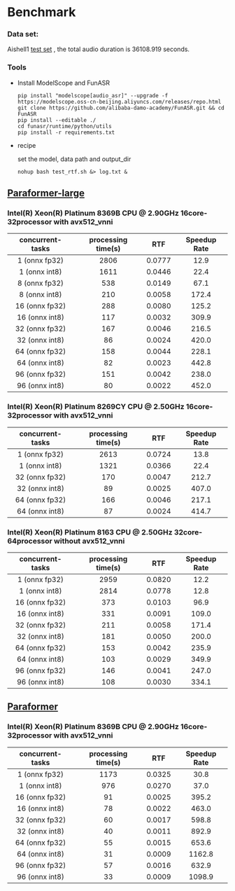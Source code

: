# Benchmark 

### Data set:
Aishell1 [test set](https://www.openslr.org/33/) , the total audio duration is 36108.919 seconds.

### Tools
- Install ModelScope and FunASR

    ```shell
    pip install "modelscope[audio_asr]" --upgrade -f https://modelscope.oss-cn-beijing.aliyuncs.com/releases/repo.html
    git clone https://github.com/alibaba-damo-academy/FunASR.git && cd FunASR
    pip install --editable ./
    cd funasr/runtime/python/utils
    pip install -r requirements.txt
    ```

- recipe

    set the model, data path and output_dir

    ```shell
    nohup bash test_rtf.sh &> log.txt &
    ```


## [Paraformer-large](https://www.modelscope.cn/models/damo/speech_paraformer-large_asr_nat-zh-cn-16k-common-vocab8404-pytorch/summary) 

 ### Intel(R) Xeon(R) Platinum 8369B CPU @ 2.90GHz   16core-32processor    with avx512_vnni

| concurrent-tasks | processing time(s) |   RTF   | Speedup Rate |
|:----------------:|:------------------:|:-------:|:------------:|
|  1 (onnx fp32)   |        2806        | 0.0777  |     12.9     |
|  1 (onnx int8)   |        1611        | 0.0446  |     22.4     |
|  8 (onnx fp32)   |        538         | 0.0149  |     67.1     |
|  8 (onnx int8)   |        210         | 0.0058  |    172.4     |
|  16 (onnx fp32)  |        288         | 0.0080  |    125.2     |
|  16 (onnx int8)  |        117         | 0.0032  |    309.9     |
|  32 (onnx fp32)  |        167         | 0.0046  |    216.5     |
|  32 (onnx int8)  |         86         | 0.0024  |    420.0     |
|  64 (onnx fp32)  |        158         | 0.0044  |    228.1     |
|  64 (onnx int8)  |         82         | 0.0023  |    442.8     |
|  96 (onnx fp32)  |        151         | 0.0042  |    238.0     |
|  96 (onnx int8)  |         80         | 0.0022  |    452.0     |


### Intel(R) Xeon(R) Platinum 8269CY CPU @ 2.50GHz   16core-32processor    with avx512_vnni

| concurrent-tasks | processing time(s) |  RTF   | Speedup Rate |
|:----------------:|:------------------:|:------:|:------------:|
|  1 (onnx fp32)   |        2613        | 0.0724 |     13.8     |
|  1 (onnx int8)   |        1321        | 0.0366 |     22.4     |
|  32 (onnx fp32)  |        170         | 0.0047 |    212.7     |
|  32 (onnx int8)  |        89          | 0.0025 |    407.0     |
|  64 (onnx fp32)  |        166         | 0.0046 |    217.1     |
|  64 (onnx int8)  |         87         | 0.0024 |    414.7     |


### Intel(R) Xeon(R) Platinum 8163 CPU @ 2.50GHz    32core-64processor   without avx512_vnni


| concurrent-tasks | processing time(s) |  RTF   | Speedup Rate |
|:----------------:|:------------------:|:------:|:------------:|
|  1 (onnx fp32)   |        2959        | 0.0820 |     12.2     |
|  1 (onnx int8)   |        2814        | 0.0778 |     12.8     |
|  16 (onnx fp32)  |        373         | 0.0103 |     96.9     |
|  16 (onnx int8)  |        331         | 0.0091 |    109.0     |
|  32 (onnx fp32)  |        211         | 0.0058 |    171.4     |
|  32 (onnx int8)  |        181         | 0.0050 |    200.0     |
|  64 (onnx fp32)  |        153         | 0.0042 |    235.9     |
|  64 (onnx int8)  |        103         | 0.0029 |    349.9     |
|  96 (onnx fp32)  |        146         | 0.0041 |    247.0     |
|  96 (onnx int8)  |        108         | 0.0030 |    334.1     |

## [Paraformer](https://modelscope.cn/models/damo/speech_paraformer_asr_nat-zh-cn-16k-common-vocab8358-tensorflow1/summary)

 ### Intel(R) Xeon(R) Platinum 8369B CPU @ 2.90GHz   16core-32processor    with avx512_vnni

| concurrent-tasks | processing time(s) |  RTF   | Speedup Rate |
|:----------------:|:------------------:|:------:|:------------:|
|  1 (onnx fp32)   |        1173        | 0.0325 |     30.8     |
|  1 (onnx int8)   |        976         | 0.0270 |     37.0     |
|  16 (onnx fp32)  |         91         | 0.0025 |    395.2     |
|  16 (onnx int8)  |         78         | 0.0022 |    463.0     |
|  32 (onnx fp32)  |         60         | 0.0017 |    598.8     |
|  32 (onnx int8)  |         40         | 0.0011 |    892.9     |
|  64 (onnx fp32)  |         55         | 0.0015 |    653.6     |
|  64 (onnx int8)  |         31         | 0.0009 |    1162.8    |
|  96 (onnx fp32)  |         57         | 0.0016 |    632.9     |
|  96 (onnx int8)  |         33         | 0.0009 |    1098.9    |
